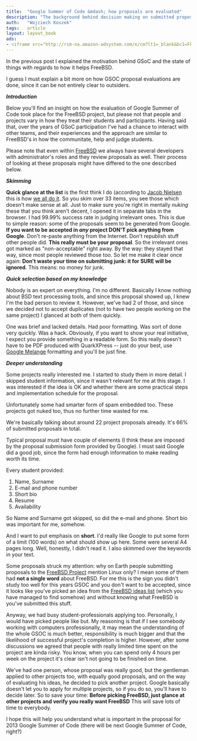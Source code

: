 ```yaml
---
title:	"Google Summer of Code &mdash; how proposals are evaluated"
description: "The background behind decision making on submitted proposals during Google Summer of Code."
auth:	"Wojciech Koszek"
tags:	article
layout: layout_book
ads:
- <iframe src="http://rcm-na.amazon-adsystem.com/e/cm?lt1=_blank&bc1=FFFFFF&IS2=1&npa=1&bg1=FFFFFF&fc1=000000&lc1=FF0000&t=wojcadamkoszh-20&o=1&p=8&l=as4&m=amazon&f=ifr&ref=ss_til&asins=031609997X" style="width:120px;height:240px;" scrolling="no" marginwidth="0" marginheight="0" frameborder="0"></iframe>
---
```


In the previous post I explained the motivation behind GSoC and the state of
things with regards to how it helps FreeBSD.

I guess I must explain a bit more on how GSOC proposal evaluations are done,
since it can be not entirely clear to outsiders.

***Introduction***

Below you'll find an insight on how the evaluation of Google Summer of Code
took place for the FreeBSD project, but please not that people and projects
vary in how they treat their students and participants. Having said that,
over the years of GSoC participation I've had a chance to interact with
other teams, and their experiences and the approach are similar to FreeBSD's
in how the communitate, help and judge students.

Please note that even within [FreeBSD](http://www.freebsd.org) we always have several
developers with administrator's roles and they review proposals as well.
Their process of looking at these proposals might have differed to the one
described below.

***Skimming***

**Quick glance at the list** is the first think I do (according to [Jacob
Nielsen](http://www.useit.com) this is how [we all do
it](http://www.useit.com/alertbox/9710a.html). So you skim over 33 items,
you see those which doesn't make sense at all. Just to make sure you're
right in mentally *nuking* these that you think aren't decent, I opened it
in separate tabs in the browser. I had 99.99% success rate in judging
irrelevant ones. This is due to simple reason: some of the proposals seem to
be generated from Google. **If you want to be accepted in ***any*** project
DON'T pick anything from Google**. Don't re-paste anything from the Internet.
Don't republish stuff other people did. **This really must be your
proposal**. So the irrelevant ones got marked as "non-acceptable" right
away. By the way: they stayed that way, since most people reviewed those
too. So let me make it clear once again: **Don't waste your time on
submitting junk: it for SURE will be ignored**. This means: no money for
junk.

***Quick selection based on my knowledge***

Nobody is an expert on everything. I'm no different. Basically I know
nothing about BSD text processing tools, and since this proposal showed up,
I knew I'm the bad person to review it. However, we've had 2 of those, and
since we decided not to accept duplicates (not to have two people working on
the same project) I glanced at both of them quickly.

One was brief and lacked details. Had poor formatting. Was sort of done very
quickly. Was a hack.  Obviously, if you want to show your real initiative, I
expect you provide something in a readable form. So this really doesn't have
to be PDF produced with QuarkXPress -- just do your best, use [Google
Melange](http://www.google-melange.com) formatting and you'll be just fine.

***Deeper understanding***

Some projects really interested me. I started to study them in more detail.
I skipped student information, since it wasn't relevant for me at this
stage. I was interested if the idea is OK and whether there are some
practical steps and implementation schedule for the proposal.

Unfortunately some had smarter form of spam embedded too. These projects got
nuked too, thus no further time wasted for me.

We're basically talking about around 22 project proposals already. It's 66%
of submitted  proposals in total.

Typical proposal must have couple of elements (I think these are imposed by
the proposal submission form provided by Google). I must said Google did a
good job, since the form had enough information to make reading worth its
time.

Every student provided:

 1. Name, Surname
 2. E-mail and phone number
 3. Short bio
 4. Resume
 5. Availability

So Name and Surname got skipped, so did the e-mail and phone. Short bio was
important for me, somehow.

And I want to put emphasis on **short**. I'd really like Google to put some
form of a limit (100 words) on what should show up here. Some were several
A4 pages long. Well, honestly, I didn't read it. I also skimmed over the
keywords in your text.

Some proposals struck my attention: why on Earth people submitting proposals
to the [FreeBSD Project](http://www.freebsd.org) mention Linux only? I mean
some of them had **not a single word** about FreeBSD. For me this is the
sign you didn't study too well for this years GSOC and you don't want to be
accepted, since it looks like you've picked an idea from the [FreeBSD ideas
list](http://www.freebsd.org/projects/ideas/) (which you have managed to
find somehow) and without knowing what FreeBSD is you've submitted this
stuff.

Anyway, we had busy student-professionals applying too. Personally, I would
have picked people like but. My reasoning is that if I see somebody working
with computers professionally, it may mean the understanding of the whole
GSOC is much better, responsibility is much bigger and that the likelihood
of successful project's completion is higher. However, after some
discussions we agreed that people with really limited time spent on the
project are kinda risky. You know, when you can spend only 4 hours per week
on the project it's clear isn't not going to be finished on time.

We've had one person, whose proposal was really good, but the gentleman
applied to other projects too, with equally good proposals, and on the way
of evaluating his ideas, he decided to pick another project. Google
basically doesn't let you to apply for multiple projects, so if you do so,
you'll have to decide later. So to save your time: **Before picking FreeBSD,
just glance at other projects and verify you really want FreeBSD** This will
save lots of time to everybody.

I hope this will help you understand what is important in the proposal for
2013 Google Summer of Code (there will be next Google Summer of Code,
right?)

